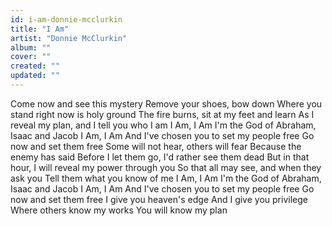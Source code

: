 ```yaml
---
id: i-am-donnie-mcclurkin
title: "I Am"
artist: "Donnie McClurkin"
album: ""
cover: ""
created: ""
updated: ""
---
```


Come now and see this mystery
Remove your shoes, bow down
Where you stand right now is holy ground
The fire burns, sit at my feet and learn
As I reveal my plan, and I tell you who I am
I Am, I Am
I'm the God of Abraham, Isaac and Jacob
I Am, I Am
And I've chosen you to set my people free
Go now and set them free
Some will not hear, others will fear
Because the enemy has said
Before I let them go, I'd rather see them dead
But in that hour, I will reveal my power through you
So that all may see, and when they ask you
Tell them what you know of me
I Am, I Am
I'm the God of Abraham, Isaac and Jacob
I Am, I Am
And I've chosen you to set my people free
Go now and set them free
I give you heaven's edge
And I give you privilege
Where others know my works
You will know my plan